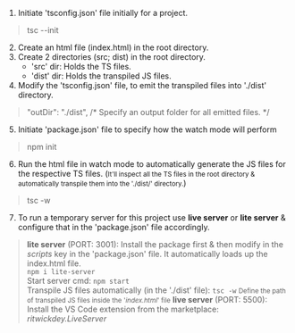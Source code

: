 1. Initiate 'tsconfig.json' file initially for a project.
> tsc --init
2. Create an html file (index.html) in the root directory.
3. Create 2 directories (src; dist) in the root directory.
    - 'src' dir: Holds the TS files.
    - 'dist' dir: Holds the transpiled JS files.
4. Modify the 'tsconfig.json' file, to emit the transpiled files into './dist' directory.
> "outDir": "./dist",                                   /* Specify an output folder for all emitted files. */
5. Initiate 'package.json' file to specify how the watch mode will perform
> npm init
6. Run the html file in watch mode to automatically generate the JS files for the respective TS files. (<small>It'll inspect all the TS files in the root directory & automatically transpile them into the './dist/' directory.</small>)
> tsc -w
7. To run a temporary server for this project use __live server__ or __lite server__ & configure that in the 'package.json' file accordingly.
> __lite server__ (PORT: 3001): Install the package first & then modify in the _scripts_ key in the 'package.json' file. It automatically loads up the index.html file. <br>
`npm i lite-server` <br>
Start server cmd: `npm start` <br>
Transpile JS files automatically (in the './dist' file): `tsc -w`
<small>Define the path of transpiled JS files inside the '_index.html_' file</small>
__live server__ (PORT: 5500): Install the VS Code extension from the marketplace: _ritwickdey.LiveServer_
